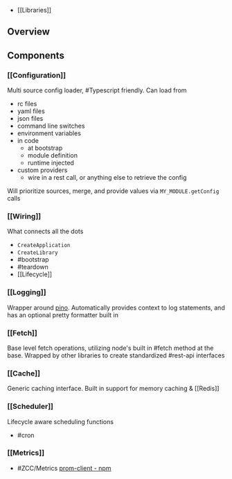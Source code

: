 - [[Libraries]]
## Overview

## Components

### [[Configuration]]

Multi source config loader, #Typescript friendly. Can load from
- rc files
- yaml files
- json files
- command line switches
- environment variables
- in code
	- at bootstrap
	- module definition
	- runtime injected
- custom providers
	- wire in a rest call, or anything else to retrieve the config

Will prioritize sources, merge, and provide values via `MY_MODULE.getConfig` calls

### [[Wiring]]

What connects all the dots
- `CreateApplication`
- `CreateLibrary`
- #bootstrap
- #teardown
- [[Lifecycle]]

### [[Logging]]

Wrapper around [pino](https://www.npmjs.com/package/pino). Automatically provides context to log statements, and has an optional pretty formatter built in
### [[Fetch]]

Base level fetch operations, utilizing node's built in #fetch method at the base. Wrapped by other libraries to create standardized #rest-api interfaces
### [[Cache]]

Generic caching interface. Built in support for memory caching & [[Redis]]
### [[Scheduler]]

Lifecycle aware scheduling functions
- #cron
### [[Metrics]]

- #ZCC/Metrics
[prom-client - npm](https://www.npmjs.com/package/prom-client)